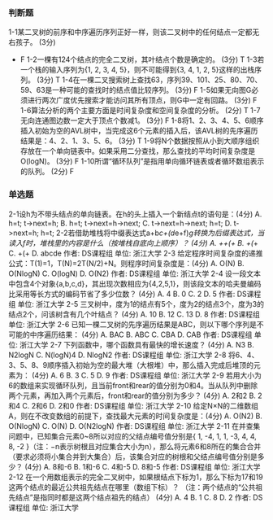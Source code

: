 ### 判断题
1-1某二叉树的前序和中序遍历序列正好一样，则该二叉树中的任何结点一定都无右孩子。 (3分)
- F
1-2一棵有124个结点的完全二叉树，其叶结点个数是确定的。 (3分)
T
1-3若一个栈的输入序列为{1, 2, 3, 4, 5}，则不可能得到{3, 4, 1, 2, 5}这样的出栈序列。 (3分)
T
1-4在一棵二叉搜索树上查找63，序列39、101、25、80、70、59、63是一种可能的查找时的结点值比较序列。 (3分)
F
1-5如果无向图G必须进行两次广度优先搜索才能访问其所有顶点，则G中一定有回路。 (3分)
F
1-6算法分析的两个主要方面是时间复杂度和空间复杂度的分析。 (2分)
T
1-7无向连通图边数一定大于顶点个数减1。 (3分)
F
1-8将1、2、3、4、5、6顺序插入初始为空的AVL树中，当完成这6个元素的插入后，该AVL树的先序遍历结果是：4、2、1、3、5、6。 (3分)
T
1-9将N个数据按照从小到大顺序组织存放在一个单向链表中。如果采用二分查找，那么查找的平均时间复杂度是O(logN)。 (3分)
F
1-10所谓“循环队列”是指用单向循环链表或者循环数组表示的队列。 (2分)
F

### 单选题
2-1设h为不带头结点的单向链表。在h的头上插入一个新结点t的语句是：(4分) 
A.	 h=t; t->next=h;
B.	 h=t; t->next=h->next;
C.	 t->next=h->next; h=t;
D.	 t->next=h; h=t;
 2-2若借助堆栈将中缀表达式a+b*c+(d*e+f)*g转换为后缀表达式，当读入f时，堆栈里的内容是什么（按堆栈自底向上顺序）？ (4分)
A.	 ++(+
B.	 +(*+
C.	 +(+
D.	 abcde
作者: DS课程组
单位: 浙江大学
2-3
给定程序时间复杂度的递推公式：T(1)=1，T(N)=2T(N/2)+N。则程序时间复杂度是：(4分)
A.	 O(N)
B.	 O(NlogN)
C.	 O(logN)
D.	 O(N2)
作者: DS课程组
单位: 浙江大学
2-4
设一段文本中包含4个对象{a,b,c,d}，其出现次数相应为{4,2,5,1}，则该段文本的哈夫曼编码比采用等长方式的编码节省了多少位数？ (4分)
A.	 4
B.	 0
C.	 2
D.	 5
作者: DS课程组
单位: 浙江大学
2-5
三叉树中，度为1的结点有5个，度为2的结点3个，度为3的结点2个，问该树含有几个叶结点？ (4分)
A.	 10
B.	 12
C.	 13
D.	 8
作者: DS课程组
单位: 浙江大学
2-6
已知一棵二叉树的先序遍历结果是ABC，则以下哪个序列是不可能的中序遍历结果： (4分)
A.	 BAC
B.	 ABC
C.	 CBA
D.	 CAB
作者: DS课程组
单位: 浙江大学
2-7
下列函数中，哪个函数具有最快的增长速度？ (4分)
A.	 N3
B.	 N2logN
C.	 N(logN)4
D.	 NlogN2
作者: DS课程组
单位: 浙江大学
2-8
将6、4、3、5、8、9顺序插入初始为空的最大堆（大根堆）中，那么插入完成后堆顶的元素为： (4分)
A.	 6
B.	 3
C.	 5
D.	 9
作者: DS课程组
单位: 浙江大学
2-9
若用大小为6的数组来实现循环队列，且当前front和rear的值分别为0和4。当从队列中删除两个元素，再加入两个元素后，front和rear的值分别为多少？ (4分)
A.	 2和2
B.	 2和4
C.	 2和6
D.	 2和0
作者: DS课程组
单位: 浙江大学
2-10
给定N×N的二维数组A，则在不改变数组的前提下，查找最大元素的时间复杂度是：(4分)
A.	 O(N2)
B.	 O(NlogN)
C.	 O(N)
D.	 O(N2logN)
作者: DS课程组
单位: 浙江大学
2-11
在并查集问题中，已知集合元素0~8所以对应的父结点编号值分别是{ 1, -4, 1, 1, -3, 4, 4, 8, -2 }（注：−n表示树根且对应集合大小为n），那么将元素6和8所在的集合合并（要求必须将小集合并到大集合）后，该集合对应的树根和父结点编号值分别是多少？ (4分)
A.	 8和-6
B.	 1和-6
C.	 4和-5
D.	 8和-5
作者: DS课程组
单位: 浙江大学
2-12
在一个用数组表示的完全二叉树中，如果根结点下标为1，那么下标为17和19这两个结点的最近公共祖先结点在哪里（数组下标）？ （注：两个结点的“公共祖先结点”是指同时都是这两个结点祖先的结点） (4分)
A.	 4
B.	 1
C.	 8
D.	 2
作者: DS课程组
单位: 浙江大学

